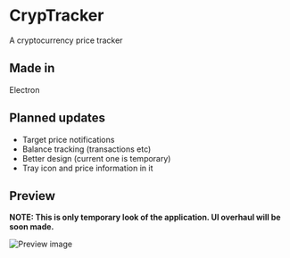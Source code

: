 # CrypTracker
A cryptocurrency price tracker

## Made in
Electron
## Planned updates
* Target price notifications
* Balance tracking (transactions etc)
* Better design (current one is temporary)
* Tray icon and price information in it
## Preview
**NOTE: This is only temporary look of the application. UI overhaul will be soon made.**

![Preview image](https://i.imgur.com/JM1OOqB.png)
